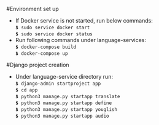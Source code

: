 #Environment set up
<ul>
    <li>If Docker service is not started, run below commands:
        <br/><code><b>$</b> sudo service docker start</code>
        <br/><code><b>$</b> sudo service docker status</code>
    </li>
    <li>Run following commands under language-services:
        <br/><code><b>$</b> docker-compose build</code>
        <br/><code><b>$</b> docker-compose up</code>
    </li>
</ul>

#Django project creation
<ul>
    <li>Under language-service directory run:
    <br/><code><b>$</b> django-admin startproject app</code>
    <br/><code><b>$</b> cd app</code>
    <br/><code><b>$</b> python3 manage.py startapp translate</code>
    <br/><code><b>$</b> python3 manage.py startapp define</code>
    <br/><code><b>$</b> python3 manage.py startapp youglish</code>
    <br/><code><b>$</b> python3 manage.py startapp audio</code>
    </li>
</ul>